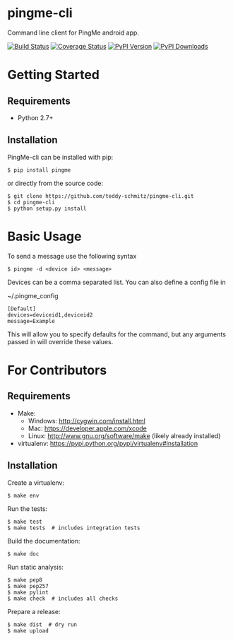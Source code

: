 pingme-cli
======
Command line client for PingMe android app.

[![Build Status](http://img.shields.io/travis/Teddy-Schmitz/pingme-cli/master.svg)](https://travis-ci.org/Teddy-Schmitz/pingme-cli)
[![Coverage Status](http://img.shields.io/coveralls/Teddy-Schmitz/pingme-cli/master.svg)](https://coveralls.io/r/Teddy-Schmitz/pingme-cli)
[![PyPI Version](http://img.shields.io/pypi/v/pingme.svg)](https://pypi.python.org/pypi/pingme)
[![PyPI Downloads](http://img.shields.io/pypi/dm/pingme.svg)](https://pypi.python.org/pypi/pingme)


Getting Started
===============

Requirements
------------

* Python 2.7+

Installation
------------

PingMe-cli can be installed with pip:

```
$ pip install pingme
```

or directly from the source code:

```
$ git clone https://github.com/teddy-schmitz/pingme-cli.git
$ cd pingme-cli
$ python setup.py install
```

Basic Usage
===========

To send a message use the following syntax

```
$ pingme -d <device id> <message>
```

Devices can be a comma separated list.  You can also define a config file in 

~/.pingme_config

```
[Default]
devices=deviceid1,deviceid2
message=Example
```
This will allow you to specify defaults for the command, but any arguments passed in will override these values.


For Contributors
================

Requirements
------------

* Make:
    * Windows: http://cygwin.com/install.html
    * Mac: https://developer.apple.com/xcode
    * Linux: http://www.gnu.org/software/make (likely already installed)
* virtualenv: https://pypi.python.org/pypi/virtualenv#installation

Installation
------------

Create a virtualenv:

```
$ make env
```

Run the tests:

```
$ make test
$ make tests  # includes integration tests
```

Build the documentation:

```
$ make doc
```

Run static analysis:

```
$ make pep8
$ make pep257
$ make pylint
$ make check  # includes all checks
```

Prepare a release:

```
$ make dist  # dry run
$ make upload
```

